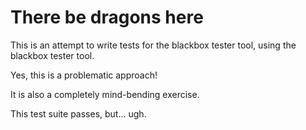 # There be dragons here

This is an attempt to write tests for the blackbox tester tool, using the blackbox tester tool.

Yes, this is a problematic approach!

It is also a completely mind-bending exercise.

This test suite passes, but... ugh.
